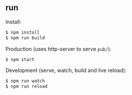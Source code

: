 

## run

Install:

```sh
$ npm install
$ npm run build
```

Production (uses http-server to serve `pub/`):

```sh
$ npm start
```

Development (serve, watch, build and live reload):

```sh
$ npm run watch
$ npm run reload
```
